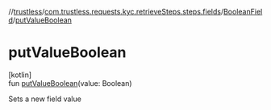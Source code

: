 //[trustless](../../../index.md)/[com.trustless.requests.kyc.retrieveSteps.steps.fields](../index.md)/[BooleanField](index.md)/[putValueBoolean](put-value-boolean.md)

# putValueBoolean

[kotlin]\
fun [putValueBoolean](put-value-boolean.md)(value: Boolean)

Sets a new field value
